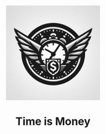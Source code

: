 <p align="center">
  <img src="https://github.com/cannap/timeismoney/blob/main/gfx/logo.jpg?raw=true" width="250px" align="center" alt="Superforms logo" />
  <h1 align="center">Time is Money</h1>
</p>

